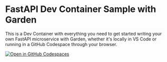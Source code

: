 # FastAPI Dev Container Sample with Garden

This is a Dev Container with everything you need to get started writing your own FastAPI microservice with Garden, whether it's locally in VS Code or running in a GitHub Codespace through your browser.

[![Open in GitHub Codespaces](https://github.com/codespaces/badge.svg)](https://github.com/codespaces/new?hide_repo_select=true&ref=main&repo=598811071&machine=standardLinux32gb&devcontainer_path=.devcontainer.json&location=WestEurope)
